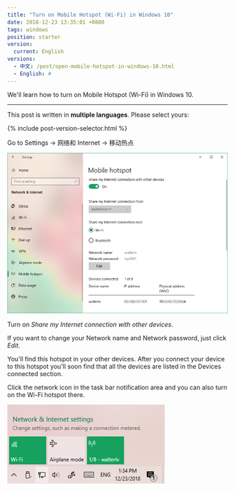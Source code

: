 ```yaml
---
title: "Turn on Mobile Hotspot (Wi-Fi) in Windows 10"
date: 2018-12-23 13:35:01 +0800
tags: windows
position: starter
version:
  current: English
versions:
  - 中文: /post/open-mobile-hotspot-in-windows-10.html
  - English: #
---
```


We'll learn how to turn on Mobile Hotspot (Wi-Fi) in Windows 10.

---

This post is written in **multiple languages**. Please select yours:

{% include post-version-selector.html %}

Go to Settings -> 网络和 Internet -> 移动热点

![Turn on Wi-Fi](/static/posts/2018-12-23-13-12-37.png)

Turn on *Share my Internet connection with other devices*.

If you want to change your Network name and Network password, just click *Edit*.

You'll find this hotspot in your other devices. After you connect your device to this hotspot you'll soon find that all the devices are listed in the Devices connected section.

Click the network icon in the task bar notification area and you can also turn on the Wi-Fi hotspot there.

![The Network Icon](/static/posts/2018-12-23-13-34-09.png)

